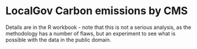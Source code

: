 # LocalGov Carbon emissions by CMS

Details are in the R workbook - note that this is not a serious analysis, as the methodology has a number of flaws, but an experiment to see what is possible with the data in the public domain.
